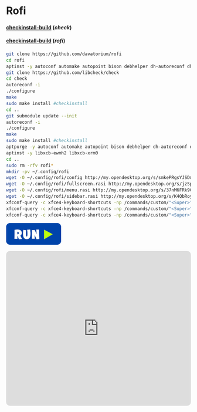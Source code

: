 # Rofi
#### <a href="http://cloud.opendesktop.org/s/HG7mJyAX9SaZsrJ/download" target="_blank"><strong>checkinstall-build</strong></a> (<em>check</em>)

#### <a href="http://cloud.opendesktop.org/s/EK4FkKGqdJdEeFg/download" target="_blank"><strong>checkinstall-build</strong></a> (<em>rofi</em>)

```bash
git clone https://github.com/davatorium/rofi
cd rofi
aptinst -y autoconf automake autopoint bison debhelper dh-autoreconf dh-strip-nondeterminism flex gir1.2-harfbuzz-0.0 icu-devtools libbison-dev libcairo-script-interpreter2 libcairo2-dev libfile-stripnondeterminism-perl libgdk-pixbuf2.0-dev libgraphite2-dev libharfbuzz-dev libharfbuzz-gobject0 libice-dev libicu-dev libicu-le-hb-dev libicu-le-hb0 libjpeg-dev libpango1.0-dev libpixman-1-dev libpthread-stubs0-dev librsvg2-dev libsm-dev libstartup-notification0-dev libx11-dev libxau-dev libxcb-ewmh-dev libxcb-icccm4-dev libxcb-randr0-dev libxcb-render0-dev libxcb-shm0-dev libxcb-util-dev libxcb-util0-dev libxcb-xinerama0-dev libxcb-xkb-dev libxcb-xrm-dev libxcb1-dev libxdmcp-dev libxext-dev libxft-dev libxkbcommon-dev libxkbcommon-x11-dev libxrender-dev m4 po-debconf texinfo x11proto-core-dev x11proto-dev x11proto-xext-dev xorg-sgml-doctools xtrans-dev
git clone https://github.com/libcheck/check
cd check
autoreconf -i
./configure
make
sudo make install #checkinstall
cd ..
git submodule update --init
autoreconf -i
./configure
make
sudo make install #checkinstall
aptpurge -y autoconf automake autopoint bison debhelper dh-autoreconf dh-strip-nondeterminism flex gir1.2-harfbuzz-0.0 icu-devtools libbison-dev libcairo-script-interpreter2 libcairo2-dev libfile-stripnondeterminism-perl libgdk-pixbuf2.0-dev libgraphite2-dev libharfbuzz-dev libharfbuzz-gobject0 libice-dev libicu-dev libicu-le-hb-dev libicu-le-hb0 libjpeg-dev libpango1.0-dev libpixman-1-dev libpthread-stubs0-dev librsvg2-dev libsm-dev libstartup-notification0-dev libx11-dev libxau-dev libxcb-ewmh-dev libxcb-icccm4-dev libxcb-randr0-dev libxcb-render0-dev libxcb-shm0-dev libxcb-util-dev libxcb-util0-dev libxcb-xinerama0-dev libxcb-xkb-dev libxcb-xrm-dev libxcb1-dev libxdmcp-dev libxext-dev libxft-dev libxkbcommon-dev libxkbcommon-x11-dev libxrender-dev m4 po-debconf x11proto-core-dev x11proto-dev x11proto-xext-dev xorg-sgml-doctools xtrans-dev libtext-unidecode-perl tex-common texinfo
aptinst -y libxcb-ewmh2 libxcb-xrm0
cd ..
sudo rm -rfv rofi*
mkdir -pv ~/.config/rofi
wget -O ~/.config/rofi/config http://my.opendesktop.org/s/smkePRgsYJSDmCM/download #update-link
wget -O ~/.config/rofi/fullscreen.rasi http://my.opendesktop.org/s/jzSpr9PYXYmQR2G/download #update-link
wget -O ~/.config/rofi/menu.rasi http://my.opendesktop.org/s/37nM6FRk9CxBw4H/download #update-link
wget -O ~/.config/rofi/sidebar.rasi http://my.opendesktop.org/s/K4QbRoyZDJ2g9wF/download #update-link
xfconf-query -c xfce4-keyboard-shortcuts -np /commands/custom/"<Super>"x -s "rofi -show drun" -n -t string
xfconf-query -c xfce4-keyboard-shortcuts -np /commands/custom/"<Super>"b -s "rofi -show drun -theme sidebar" -n -t string
xfconf-query -c xfce4-keyboard-shortcuts -np /commands/custom/"<Super>"k -s "rofi -show drun -theme menu" -n -t string
```
[![bashrun](../images/bashrun.png)](br:rofi)
<iframe
    width="100%"
    height="422"
    src="https://www.youtube.com/embed/WuxwgQVZ1Bw?autoplay=1&loop=1&playlist=WuxwgQVZ1Bw&controls=0"
    frameborder="0"
    allow="accelerometer; autoplay; encrypted-media; gyroscope; picture-in-picture"
    allowfullscreen
    style="border-radius: 10px;"
></iframe>